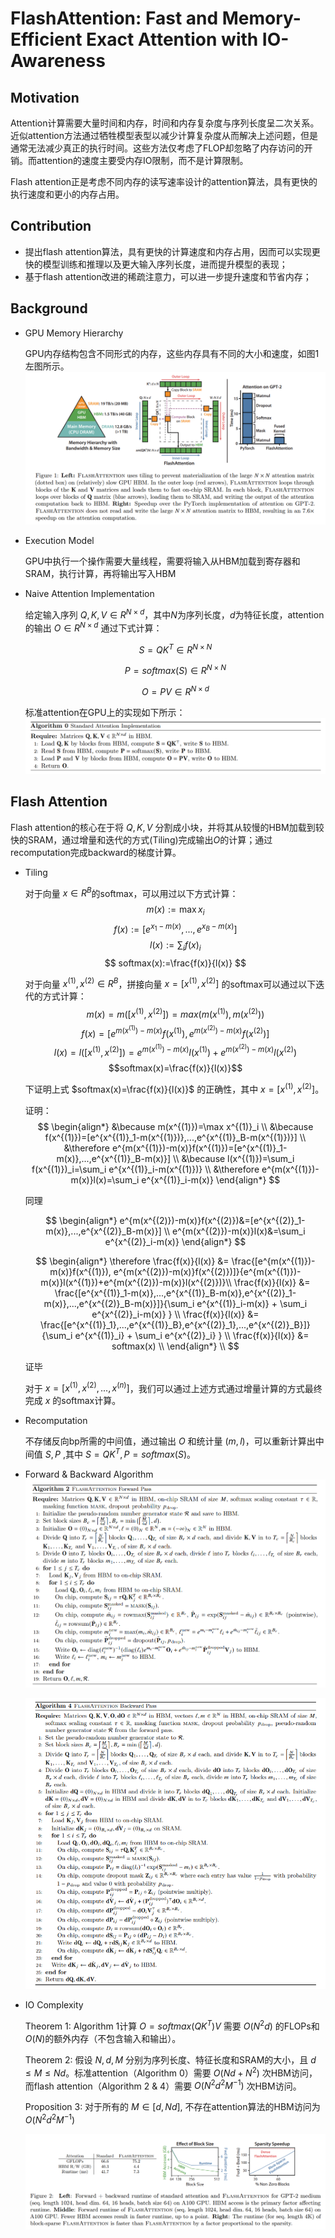 # FlashAttention: Fast and Memory-Efficient Exact Attention with IO-Awareness

## Motivation
Attention计算需要大量时间和内存，时间和内存复杂度与序列长度呈二次关系。近似attention方法通过牺牲模型表型以减少计算复杂度从而解决上述问题，但是通常无法减少真正的执行时间。这些方法仅考虑了FLOP却忽略了内存访问的开销。而attention的速度主要受内存IO限制，而不是计算限制。

Flash attention正是考虑不同内存的读写速率设计的attention算法，具有更快的执行速度和更小的内存占用。

## Contribution
* 提出flash attention算法，具有更快的计算速度和内存占用，因而可以实现更快的模型训练和推理以及更大输入序列长度，进而提升模型的表现；
* 基于flash attention改进的稀疏注意力，可以进一步提升速度和节省内存；

## Background
* GPU Memory Hierarchy

    GPU内存结构包含不同形式的内存，这些内存具有不同的大小和速度，如图1左图所示。
    ![fig1](./assets/flashattention_fig1.png)

* Execution Model

    GPU中执行一个操作需要大量线程，需要将输入从HBM加载到寄存器和SRAM，执行计算，再将输出写入HBM

* Naive Attention Implementation

    给定输入序列 $Q,K,V\in R^{N\times d}$，其中$N$为序列长度，$d$为特征长度，attention的输出 $O\in R^{N \times d}$ 通过下式计算：
    
    $$S=QK^T\in R^{N\times N}$$
    
    $$P=softmax(S)\in R^{N\times N}$$
    
    $$O=PV\in R^{N\times d}$$

    标准attention在GPU上的实现如下所示：
    ![alg0](./assets/flashattention_alg0.png)

## Flash Attention

Flash attention的核心在于将 $Q,K,V$ 分割成小块，并将其从较慢的HBM加载到较快的SRAM，通过增量和迭代的方式(Tiling)完成输出$O$的计算；通过recomputation完成backward的梯度计算。

* Tiling

    对于向量 $x\in R^B$的softmax，可以用过以下方式计算：
    $$ m(x):=\max x_i$$ 
    $$ f(x):=[e^{x_1-m(x)}, ... , e^{x_B-m(x)}] $$
    $$ l(x):=\sum_i f(x)_i $$
    $$ softmax(x):=\frac{f(x)}{l(x)} $$

    对于向量 $x^{(1)},x^{(2)} \in R^B$，拼接向量 $x=[x^{(1)}, x^{(2)}]$ 的softmax可以通过以下迭代的方式计算：
    $$ m(x)=m([x^{(1)}, x^{(2)}])=max(m(x^{(1)}), m(x^{(2)}))$$
    $$ f(x)=[e^{m(x^{(1)})-m(x)}f(x^{(1)}), e^{m(x^{(2)})-m(x)}f(x^{(2)})]$$
    $$l(x)=l([x^{(1)}, x^{(2)}])=e^{m(x^{(1)})-m(x)}l(x^{(1)})+e^{m(x^{(2)})-m(x)}l(x^{(2)})$$
    $$softmax(x)=\frac{f(x)}{l(x)}$$

    下证明上式 $softmax(x)=\frac{f(x)}{l(x)}$ 的正确性，其中 $x=[x^{(1)}, x^{(2)}]$。
    
    证明：
    $$
    \begin{align*}
    &\because m(x^{(1)})=\max x^{(1)}_i \\
    &\because f(x^{(1)})=[e^{x^{(1)}_1-m(x^{(1)})},...,e^{x^{(1)}_B-m(x^{(1)})}] \\
    &\therefore e^{m(x^{(1)})-m(x)}f(x^{(1)})=[e^{x^{(1)}_1-m(x)},...,e^{x^{(1)}_B-m(x)}] \\
    &\because l(x^{(1)})=\sum_i f(x^{(1)})_i=\sum_i e^{x^{(1)}_i-m(x^{(1)})} \\
    &\therefore e^{m(x^{(1)})-m(x)}l(x)=\sum_i e^{x^{(1)}_i-m(x)} 
    \end{align*}
    $$

    同理

    $$
    \begin{align*}
    e^{m(x^{(2)})-m(x)}f(x^{(2)})&=[e^{x^{(2)}_1-m(x)},...,e^{x^{(2)}_B-m(x)}] \\
    e^{m(x^{(2)})-m(x)}l(x)&=\sum_i e^{x^{(2)}_i-m(x)} 
    \end{align*}
    $$

    $$
    \begin{align*}
    \therefore \frac{f(x)}{l(x)} &= \frac{[e^{m(x^{(1)})-m(x)}f(x^{(1)}), e^{m(x^{(2)})-m(x)}f(x^{(2)})]}{e^{m(x^{(1)})-m(x)}l(x^{(1)})+e^{m(x^{(2)})-m(x)}l(x^{(2)})}\\
    \frac{f(x)}{l(x)} &= \frac{[e^{x^{(1)}_1-m(x)},...,e^{x^{(1)}_B-m(x)},e^{x^{(2)}_1-m(x)},...,e^{x^{(2)}_B-m(x)}]}{\sum_i e^{x^{(1)}_i-m(x)} + \sum_i e^{x^{(2)}_i-m(x)} } \\
    \frac{f(x)}{l(x)} &= \frac{[e^{x^{(1)}_1},...,e^{x^{(1)}_B},e^{x^{(2)}_1},...,e^{x^{(2)}_B}]}{\sum_i e^{x^{(1)}_i} + \sum_i e^{x^{(2)}_i} } \\
    \frac{f(x)}{l(x)} &= softmax(x) \\
    \end{align*} \\
    $$

    证毕
    
    对于 $x=[x^{(1)}, x^{(2)}, ..., x^{(n)}]$，我们可以通过上述方式通过增量计算的方式最终完成 $x$ 的softmax计算。

* Recomputation
    
    不存储反向bp所需的中间值，通过输出 $O$ 和统计量 $(m, l)$，可以重新计算出中间值 $S,P$ ,其中 $S = QK^T, P=softmax(S)$。
    
* Forward & Backward Algorithm
    ![alg2](./assets/flashattention_alg2.png)

    ![alg4](./assets/flashattention_alg4.png)

* IO Complexity

    Theorem 1: Algorithm 1计算 $O=softmax(QK^T)V$ 需要 $O(N^2d)$ 的FLOPs和 $O(N)$的额外内存（不包含输入和输出）。

    Theorem 2: 假设 $N,d,M$ 分别为序列长度、特征长度和SRAM的大小，且 $d\le M\le Nd$。标准attention（Algorithm 0）需要 $O(Nd+N^2)$ 次HBM访问，而flash attention（Algorithm 2 & 4）需要 $O(N^2d^2M^{-1})$ 次HBM访问。

    Proposition 3: 对于所有的 $M \in [d, Nd]$, 不存在attention算法的HBM访问为 $O(N^2d^2M^{-1})$

    ![fig2](./assets/flashattention_fig2.png)